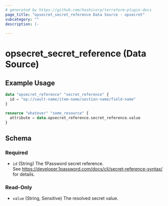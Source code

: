 ```yaml
---
# generated by https://github.com/hashicorp/terraform-plugin-docs
page_title: "opsecret_secret_reference Data Source - opsecret"
subcategory: ""
description: |-
  
---
```


# opsecret_secret_reference (Data Source)



## Example Usage

```terraform
data "opsecret_reference" "secret_reference" {
  id = "op://vault-name/item-name/section-name/field-name"
}

resource "whatever" "some_resource" {
  attribute = data.opsecret_reference.secret_reference.value
}
```

<!-- schema generated by tfplugindocs -->
## Schema

### Required

- `id` (String) The 1Password secret reference.<br>See https://developer.1password.com/docs/cli/secret-reference-syntax/ for details.

### Read-Only

- `value` (String, Sensitive) The resolved secret value.
